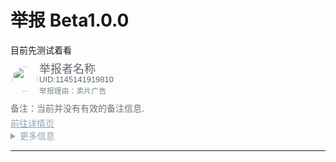 <meta name="referrer" content="no-referrer" />
<style type="text/css" media="screen">
.round_icon
  {
  width: 40px;
  height: 40px;
  display: flex;
  border: 3px solid white;
  border-radius: 50%;
  align-items: center;
  justify-content: center;
  overflow: hidden;

  position:relative;
  top:-0.31em;
}
.remarks_style
 {
  position:relative;
  top:-0.31em;
 }
</style>


# 举报 Beta1.0.0

目前先测试着看

  <div Style="line-height:1.14em;">
    <img src="https://i2.hdslb.com/bfs/face/7899638a48e4b906a5e435552c02548fc31b3318.jpg" class="round_icon" style="float:left;" alt="">
    <font size="4" face="arial" color="#61666D">举报者名称</font><br>
    <font size="2" face="arial" color="#61666D">UID:1145141919810</font>
  </div>
<div>
  <code style="color:#71898d">举报理由：卖片广告</code>
</div>
<div class="remarks_style">
  <p></p>
 <font color="#6A737D">备注：当前并没有有效的备注信息.</font>
</div>
<div>
  <a href="url" style="color:#91a3b0">前往详情页</a>
</div>
<details><summary style="color:#91a3b0">更多信息</summary>
  <a href="https://i0.hdslb.com/bfs/soft_delete_backup/7f7b6a7d99a4aa29b4d215193972611e3537105064036996.jpg" style="color:#91a3b0">del_backup</a>
</details>

_________________




